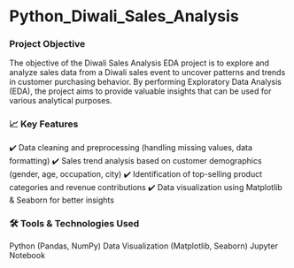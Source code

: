 #  Python_Diwali_Sales_Analysis
### Project Objective
The objective of the Diwali Sales Analysis EDA project is to explore and analyze sales data from a Diwali sales event to uncover patterns and trends in customer purchasing  behavior. By performing Exploratory Data Analysis (EDA), the project aims to provide valuable insights that can be used for various analytical purposes.

### 📈 Key Features

✔️ Data cleaning and preprocessing (handling missing values, data formatting) ✔️ Sales trend analysis based on customer demographics (gender, age, occupation, city) ✔️ Identification of top-selling product categories and revenue contributions ✔️ Data visualization using Matplotlib & Seaborn for better insights

### 🛠 Tools & Technologies Used

Python (Pandas, NumPy)
Data Visualization (Matplotlib, Seaborn)
Jupyter Notebook
